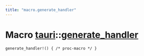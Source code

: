 ```yaml
---
title: "macro.generate_handler"
---
```


# Macro [tauri](/docs/api/rust/tauri/index.html)::​[generate_handler](/docs/api/rust/tauri/)

    generate_handler!() { /* proc-macro */ }
